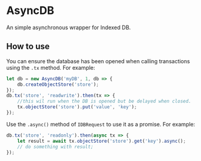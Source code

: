 # AsyncDB

An simple asynchronous wrapper for Indexed DB.

## How to use

You can ensure the database has been opened when calling transactions using the `.tx` method. For example:
```js
let db = new AsyncDB('myDB', 1, db => {
	db.createObjectStore('store');
});
db.tx('store', 'readwrite').then(tx => {
	//this wil run when the DB is opened but be delayed when closed.
	tx.objectStore('store').put('value', 'key');
});
```

Use the `.async()` method of `IDBRequest` to use it as a promise. For example:
```js
db.tx('store', 'readonly').then(async tx => {
	let result = await tx.objectStore('store').get('key').async();
	// do something with result;
});
```
